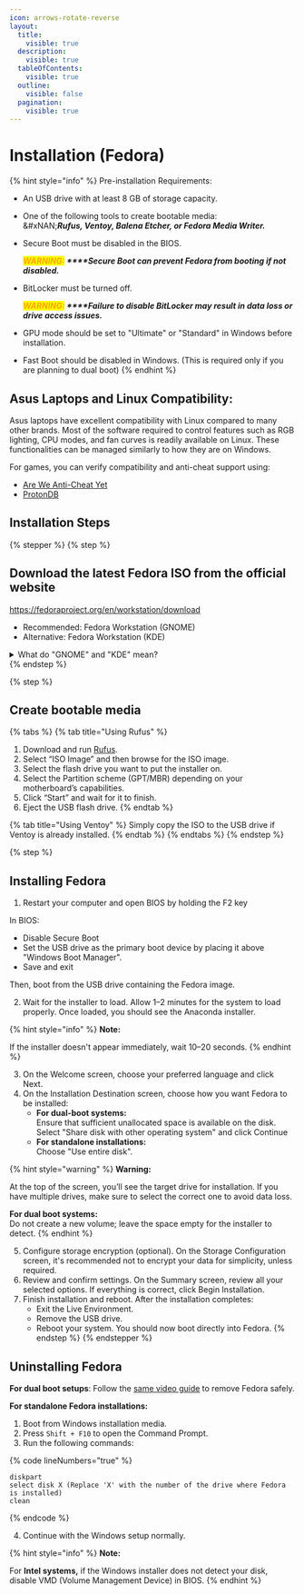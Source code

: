 ```yaml
---
icon: arrows-rotate-reverse
layout:
  title:
    visible: true
  description:
    visible: true
  tableOfContents:
    visible: true
  outline:
    visible: false
  pagination:
    visible: true
---
```


# Installation (Fedora)

{% hint style="info" %}
Pre-installation Requirements:

* An USB drive with at least 8 GB of storage capacity.
* One of the following tools to create bootable media:\
  &#xNAN;_**Rufus, Ventoy, Balena Etcher, or Fedora Media Writer.**_
*   Secure Boot must be disabled in the BIOS.

    _<mark style="color:orange;">**WARNING:**</mark>**&#x20;****Secure Boot can prevent Fedora from booting if not disabled.**_
*   BitLocker must be turned off.

    _<mark style="color:orange;">**WARNING:**</mark>**&#x20;****Failure to disable BitLocker may result in data loss or drive access issues.**_
* GPU mode should be set to "Ultimate" or "Standard" in Windows before installation.
* Fast Boot should be disabled in Windows. (This is required only if you are planning to dual boot)
{% endhint %}

## Asus Laptops and Linux Compatibility:

Asus laptops have excellent compatibility with Linux compared to many other brands. Most of the software required to control features such as RGB lighting, CPU modes, and fan curves is readily available on Linux. These functionalities can be managed similarly to how they are on Windows.

For games, you can verify compatibility and anti-cheat support using:

* [Are We Anti-Cheat Yet](https://areweanticheatyet.com)
* [ProtonDB](https://www.protondb.com)

## Installation Steps

{% stepper %}
{% step %}
## Download the latest Fedora ISO from the official website

https://fedoraproject.org/en/workstation/download

* Recommended: Fedora Workstation (GNOME)
* Alternative: Fedora Workstation (KDE)

<details>

<summary>What do "GNOME" and "KDE" mean?</summary>

These are desktop environments that define the look and feel of your system interface. To know more, [click here to read](https://itsfoss.com/kde-vs-gnome/)

</details>
{% endstep %}

{% step %}
## Create bootable media

{% tabs %}
{% tab title="Using Rufus" %}
1. Download and run [Rufus](https://rufus.ie/).
2. Select “ISO Image” and then browse for the ISO image.
3. Select the flash drive you want to put the installer on.
4. Select the Partition scheme (GPT/MBR) depending on your motherboard’s capabilities.
5. Click “Start” and wait for it to finish.
6. Eject the USB flash drive.
{% endtab %}

{% tab title="Using Ventoy" %}
Simply copy the ISO to the USB drive if Ventoy is already installed.
{% endtab %}
{% endtabs %}
{% endstep %}

{% step %}
## Installing Fedora

1. Restart your computer and open BIOS by holding the F2 key &#x20;

In BIOS:

* Disable Secure Boot
* Set the USB drive as the primary boot device by placing it above "Windows Boot Manager".
* Save and exit

Then, boot from the USB drive containing the Fedora image.

2. Wait for the installer to load. Allow 1–2 minutes for the system to load properly. Once loaded, you should see the Anaconda installer.

{% hint style="info" %}
**Note:**&#x20;

If the installer doesn't appear immediately, wait 10–20 seconds.
{% endhint %}

3. On the Welcome screen, choose your preferred language and click Next.
4. On the Installation Destination screen, choose how you want Fedora to be installed:
   * **For dual-boot systems:** \
     Ensure that sufficient unallocated space is available on the disk. \
     Select "Share disk with other operating system" and click Continue
   * **For standalone installations:** \
     Choose "Use entire disk".

{% hint style="warning" %}
**Warning:**

At the top of the screen, you’ll see the target drive for installation. If you have multiple drives, make sure to select the correct one to avoid data loss.

**For dual boot systems:**\
Do not create a new volume; leave the space empty for the installer to detect.
{% endhint %}

5. Configure storage encryption (optional). On the Storage Configuration screen, it's recommended not to encrypt your data for simplicity, unless required.
6. Review and confirm settings. On the Summary screen, review all your selected options. If everything is correct, click Begin Installation.
7. Finish installation and reboot. After the installation completes:
   * Exit the Live Environment.
   * Remove the USB drive.
   * Reboot your system. You should now boot directly into Fedora.
{% endstep %}
{% endstepper %}

## Uninstalling Fedora

**For dual boot setups**: Follow the [same video guide](https://www.youtube.com/watch?v=eHQJMy8Q7Zk) to remove Fedora safely.

**For standalone Fedora installations:**

1. Boot from Windows installation media.
2. Press `Shift + F10` to open the Command Prompt.
3. Run the following commands:

{% code lineNumbers="true" %}
```batch
diskpart
select disk X (Replace 'X' with the number of the drive where Fedora is installed)
clean
```
{% endcode %}

4. Continue with the Windows setup normally.

{% hint style="info" %}
**Note:**

For **Intel systems,** if the Windows installer does not detect your disk, disable VMD (Volume Management Device) in BIOS.
{% endhint %}
